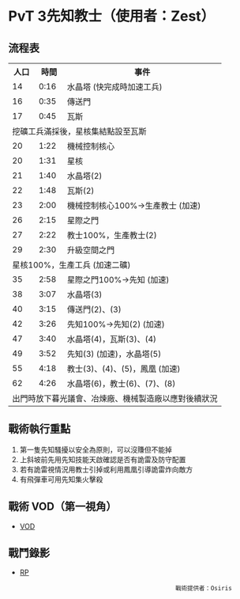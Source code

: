 # PvT 3先知教士（使用者：Zest）

## 流程表
<table>
  <tr>
    <th>人口</th>
    <th>時間</th>
    <th>事件</th>
  </tr>
  <tr>
    <td>14</td>
    <td>0:16</td>
    <td>水晶塔 (快完成時加速工兵)</td>
  </tr>
  <tr>
    <td>16</td>
    <td>0:35</td>
    <td>傳送門</td>
  </tr>
  <tr>
    <td>17</td>
    <td>0:45</td>
    <td>瓦斯</td>
  </tr>
  <tr>
    <td colspan="3">挖礦工兵滿採後，星核集結點設至瓦斯</td>
  </tr>
  <tr>
    <td>20</td>
    <td>1:22</td>
    <td>機械控制核心</td>
  </tr>
  <tr>
    <td>20</td>
    <td>1:31</td>
    <td>星核</td>
  </tr>
  <tr>
    <td>21</td>
    <td>1:40</td>
    <td>水晶塔(2)</td>
  </tr>
  <tr>
    <td>22</td>
    <td>1:48</td>
    <td>瓦斯(2)</td>
  </tr>
  <tr>
    <td>23</td>
    <td>2:00</td>
    <td>機械控制核心100%-&gt;生產教士 (加速)</td>
  </tr>
  <tr>
    <td>26</td>
    <td>2:15</td>
    <td>星際之門</td>
  </tr>
  <tr>
    <td>27</td>
    <td>2:22</td>
    <td>教士100%，生產教士(2)</td>
  </tr>
  <tr>
    <td>29</td>
    <td>2:30</td>
    <td>升級空間之門</td>
  </tr>
  <tr>
    <td colspan="3">星核100%，生產工兵 (加速二礦)</td>
  </tr>
  <tr>
    <td>35</td>
    <td>2:58</td>
    <td>星際之門100%-&gt;先知 (加速)</td>
  </tr>
  <tr>
    <td>38</td>
    <td>3:07</td>
    <td>水晶塔(3)</td>
  </tr>
  <tr>
    <td>40</td>
    <td>3:15</td>
    <td>傳送門(2)、(3)</td>
  </tr>
  <tr>
    <td>42</td>
    <td>3:26</td>
    <td>先知100%-&gt;先知(2) (加速)</td>
  </tr>
  <tr>
    <td>47</td>
    <td>3:40</td>
    <td>水晶塔(4)，瓦斯(3)、(4)</td>
  </tr>
  <tr>
    <td>49</td>
    <td>3:52</td>
    <td>先知(3) (加速)，水晶塔(5)</td>
  </tr>
  <tr>
    <td>55</td>
    <td>4:18</td>
    <td>教士(3)、(4)、(5)，鳳凰 (加速)</td>
  </tr>
  <tr>
    <td>62</td>
    <td>4:26</td>
    <td>水晶塔(6)，教士(6)、(7)、(8)</td>
  </tr>
  <tr>
    <td colspan="3">出門時放下暮光議會、冶煉廠、機械製造廠以應對後續狀況</td>
  </tr>
</table>

## 戰術執行重點
1. 第一隻先知騷擾以安全為原則，可以沒賺但不能掉		
2. 上斜坡前先用先知技能天啟確認是否有詭雷及防守配置		
3. 若有詭雷視情況用教士引掉或利用鳳凰引導詭雷炸向敵方		
4. 有飛彈車可用先知集火擊殺		

## 戰術 VOD（第一視角）
+ [VOD](https://youtu.be/l4W_6nvPH64)

## 戰鬥錄影
+ [RP](PvT_3.SC2Replay)


                                                  戰術提供者：Osiris

